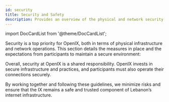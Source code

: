 ```yaml
---
id: security
title: Security and Safety
description: Provides an overview of the physical and network security measures implemented at OpenIX to ensure a secure exchange environment.
---
```


import DocCardList from '@theme/DocCardList';

Security is a top priority for OpenIX, both in terms of physical infrastructure and network operations. This section details the measures in place and the expectations from participants to maintain a secure environment:

<DocCardList />

Overall, security at OpenIX is a shared responsibility. OpenIX invests in secure infrastructure and practices, and participants must also operate their connections securely.

By working together and following these guidelines, we minimize risks and ensure that the IX remains a safe and trusted component of Lebanon’s internet infrastructure.
